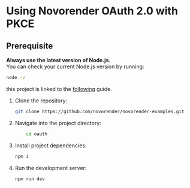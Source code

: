 # Using Novorender OAuth 2.0 with PKCE

## Prerequisite  
**Always use the latest version of Node.js.**  
You can check your current Node.js version by running:  

```bash
node -v
```

this project is linked to the [following](https://docs.novorender.com/docs/guides/using_oauth) guide.

1. Clone the repository:

    ```bash
    git clone https://github.com/novorender/novorender-examples.git
    ```

2. Navigate into the project directory:

    ```bash
        cd oauth
    ```

3. Install project dependencies:

    ```bash
    npm i
    ```

4. Run the development server:

    ```bash
    npm run dev
    ```
